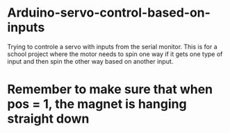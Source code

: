 # Arduino-servo-control-based-on-inputs
Trying to controle a servo with inputs from the serial monitor.
This is for a school project where the motor needs to spin one way if it gets one type of input and then spin the other way based on another input.

# Remember to make sure that when pos = 1, the magnet is hanging straight down
